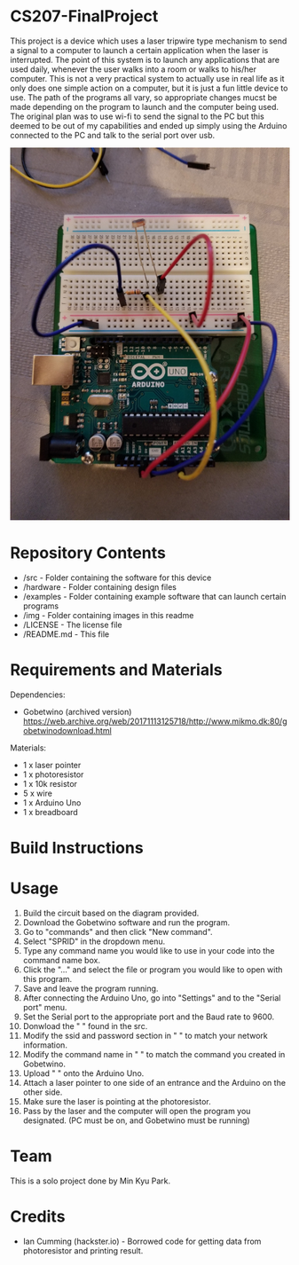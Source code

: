 # CS207-FinalProject

This project is a device which uses a laser tripwire type mechanism to send a signal to a computer to launch a certain application when the laser is interrupted. The point of this system is to launch any applications that are used daily, whenever the user walks into a room or walks to his/her computer. This is not a very practical system to actually use in real life as it only does one simple action on a computer, but it is just a fun little device to use. The path of the programs all vary, so appropriate changes mucst be made depending on the program to launch and the computer being used. The original plan was to use wi-fi to send the signal to the PC but this deemed to be out of my capabilities and ended up simply using the Arduino connected to the PC and talk to the serial port over usb.

![My image](https://github.com/ericpark617/CS207-FinalProject/blob/master/img/img.jpg)

# Repository Contents

* /src - Folder containing the software for this device
* /hardware - Folder containing design files
* /examples - Folder containing example software that can launch certain programs
* /img - Folder containing images in this readme
* /LICENSE - The license file
* /README.md - This file

# Requirements and Materials

Dependencies:
* Gobetwino (archived version) https://web.archive.org/web/20171113125718/http://www.mikmo.dk:80/gobetwinodownload.html

Materials:
* 1 x laser pointer
* 1 x photoresistor
* 1 x 10k resistor
* 5 x wire
* 1 x Arduino Uno
* 1 x breadboard

# Build Instructions

# Usage

1. Build the circuit based on the diagram provided.
2. Download the Gobetwino software and run the program.
3. Go to "commands" and then click "New command".
4. Select "SPRID" in the dropdown menu.
5. Type any command name you would like to use in your code into the command name box.
6. Click the "..." and select the file or program you would like to open with this program.
7. Save and leave the program running.
8. After connecting the Arduino Uno, go into "Settings" and to the "Serial port" menu.
9. Set the Serial port to the appropriate port and the Baud rate to 9600.
10. Donwload the " " found in the src.
11. Modify the ssid and password section in " " to match your network information.
12. Modify the command name in " " to match the command you created in Gobetwino.
13. Upload " " onto the Arduino Uno.
14. Attach a laser pointer to one side of an entrance and the Arduino on the other side.
15. Make sure the laser is pointing at the photoresistor.
16. Pass by the laser and the computer will open the program you designated. (PC must be on, and Gobetwino must be running)

# Team

This is a solo project done by Min Kyu Park.

# Credits

* Ian Cumming (hackster.io) - Borrowed code for getting data from photoresistor and printing result.
